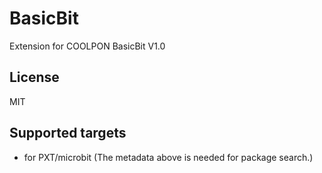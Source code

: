 # BasicBit

Extension for COOLPON BasicBit V1.0

## License

MIT

## Supported targets

* for PXT/microbit
(The metadata above is needed for package search.)
